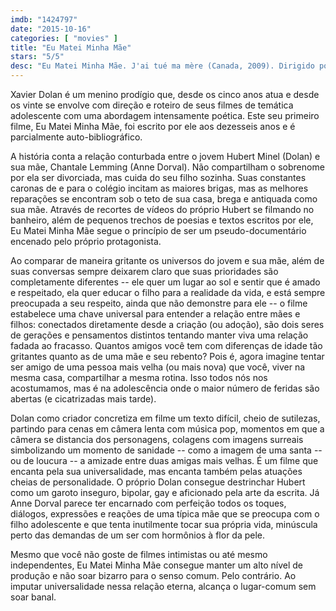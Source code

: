 ```yaml
---
imdb: "1424797"
date: "2015-10-16"
categories: [ "movies" ]
title: "Eu Matei Minha Mãe"
stars: "5/5"
desc: "Eu Matei Minha Mãe. J'ai tué ma mère (Canada, 2009). Dirigido por Xavier Dolan. Escrito por Xavier Dolan, Xavier Dolan. Com Anne Dorval, Xavier Dolan, François Arnaud, Suzanne Clément, Patricia Tulasne, Niels Schneider, Monique Spaziani, Pierre Chagnon, Justin Caron."
---
```

Xavier Dolan é um menino prodígio que, desde os cinco anos atua e desde os vinte se envolve com direção e roteiro de seus filmes de temática adolescente com uma abordagem intensamente poética. Este seu primeiro filme, Eu Matei Minha Mãe, foi escrito por ele aos dezesseis anos e é parcialmente auto-bibliográfico.

A história conta a relação conturbada entre o jovem Hubert Minel (Dolan) e sua mãe, Chantale Lemming (Anne Dorval). Não compartilham o sobrenome por ela ser divorciada, mas cuida do seu filho sozinha. Suas constantes caronas de e para o colégio incitam as maiores brigas, mas as melhores reparações se encontram sob o teto de sua casa, brega e antiquada como sua mãe. Através de recortes de vídeos do próprio Hubert se filmando no banheiro, além de pequenos trechos de poesias e textos escritos por ele, Eu Matei Minha Mãe segue o princípio de ser um pseudo-documentário encenado pelo próprio protagonista.

Ao comparar de maneira gritante os universos do jovem e sua mãe, além de suas conversas sempre deixarem claro que suas prioridades são completamente diferentes -- ele quer um lugar ao sol e sentir que é amado e respeitado, ela quer educar o filho para a realidade da vida, e está sempre preocupada a seu respeito, ainda que não demonstre para ele -- o filme estabelece uma chave universal para entender a relação entre mães e filhos: conectados diretamente desde a criação (ou adoção), são dois seres de gerações e pensamentos distintos tentando manter viva uma relação fadada ao fracasso. Quantos amigos você tem com diferenças de idade tão gritantes quanto as de uma mãe e seu rebento? Pois é, agora imagine tentar ser amigo de uma pessoa mais velha (ou mais nova) que você, viver na mesma casa, compartilhar a mesma rotina. Isso todos nós nos acostumamos, mas é na adolescência onde o maior número de feridas são abertas (e cicatrizadas mais tarde).

Dolan como criador concretiza em filme um texto difícil, cheio de sutilezas, partindo para cenas em câmera lenta com música pop, momentos em que a câmera se distancia dos personagens, colagens com imagens surreais simbolizando um momento de sanidade -- como a imagem de uma santa -- ou de loucura -- a amizade entre duas amigas mais velhas. É um filme que encanta pela sua universalidade, mas encanta também pelas atuações cheias de personalidade. O próprio Dolan consegue destrinchar Hubert como um garoto inseguro, bipolar, gay e aficionado pela arte da escrita. Já Anne Dorval parece ter encarnado com perfeição todos os toques, diálogos, expressões e reações de uma típica mãe que se preocupa com o filho adolescente e que tenta inutilmente tocar sua própria vida, minúscula perto das demandas de um ser com hormônios à flor da pele.

Mesmo que você não goste de filmes intimistas ou até mesmo independentes, Eu Matei Minha Mãe consegue manter um alto nível de produção e não soar bizarro para o senso comum. Pelo contrário. Ao imputar universalidade nessa relação eterna, alcança o lugar-comum sem soar banal.
